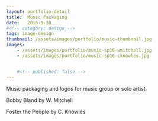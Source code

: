 ```yaml
---
layout: portfolio-detail
title:  Music Packaging
date:   2015-9-30
#<!-- category: design -->
tags: image-design
thumbnail: /assets/images/portfolio/music-thumbnail.jpg
images:
    - /assets/images/portfolio/music-sp16-wmitchell.jpg
    - /assets/images/portfolio/music-sp16-cknowles.jpg


    #<!-- published: false -->
---
```


Music packaging and logos for music group or solo artist.

Bobby Bland by W. Mitchell

Foster the People by C. Knowles
